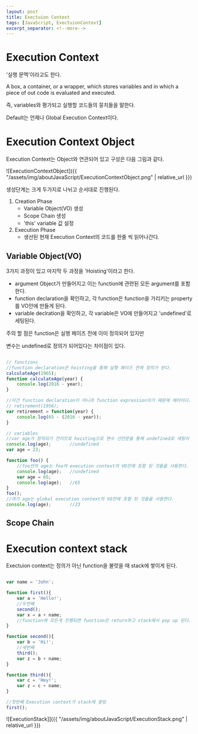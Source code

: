 ```yaml
---
layout: post
title: Exectuion Context
tags: [JavaScript, ExectuionContext]
excerpt_separator: <!--more-->
---
```


# Execution Context

'실행 문맥'이라고도 한다.

A box, a container, or a wrapper, which stores variables and in which a piece of out code is evaluated and executed.

즉, variables와 평가되고 실행할 코드들의 뭉치들을 말한다.

<!--more-->

Default는 언제나 Global Execution Context이다.

# Execution Context Object

Execution Context는 Object와 연관되어 있고 구성은 다음 그림과 같다.

![ExecutionContextObject]({{ "/assets/img/aboutJavaScript/ExecutionContextObject.png" | relative_url }})

생성단계는 크게 두가지로 나뉘고 순서대로 진행된다.

1. Creation Phase
    - Variable Object(VO) 생성
    - Scope Chain 생성
    - 'this' variable 값 설정
2. Execution Phase
    - 생선된 현재 Execution Context의 코드를 한줄 씩 읽어나간다.

## Variable Object(VO)

3가지 과정이 있고 마지막 두 과정을 'Hoisting'이라고 한다.

- argument Object가 만들어지고 이는 function에 관련된 모든 argument를 포함한다.
- function declaration을 확인하고, 각 function은 function을 가리키는 property를 VO안에 만들게 된다.
- variable declration을 확인하고, 각 variable은 VO에 만들어지고 'undefined'로 세팅된다.

주의 할 점은 function은 실행 페이즈 전에 이미 정의되어 있지만

변수는 undefined로 정의가 되어있다는 차이점이 있다.

```javascript

// functions
//function declaration은 hoisting을 통해 실행 페이즈 전에 정의가 된다.
calculateAge(1965);
function calculateAge(year) {
    console.log(2016 - year);
}

//이건 function declaration이 아니라 function expression이기 때문에 에러이다.
// retirement(1956);
var retirement = function(year) {
    console.log(65 - (2016 - year));
}

// variables
//var age가 정의되기 전이므로 hoisting으로 변수 선언문을 통해 undefined로 세팅이 먼저 된다.
console.log(age);       //undefined
var age = 23;

function foo() {
    //foo안의 age는 foo의 execution context의 VO안에 포함 된 것들을 사용한다.
    console.log(age);   //undefined
    var age = 65;
    console.log(age);   //65
}
foo();
//여기 age는 global execution context의 VO안에 포함 된 것들을 사용한다.
console.log(age);       //23

```

## Scope Chain



# Execution context stack

Exectuion context는 정의가 아닌 function을 불럿을 때 stack에 쌓이게 된다.

```javascript

var name = 'John';

function first(){
    var a = 'Hello!';
    //두번째
    second();
    var x = a + name;
    //function에 모든게 진행되면 function은 return하고 stack에서 pop up 된다.
}

function second(){
    var b = 'Hi!';
    //세번째
    third();
    var z = b + name;
}

function third(){
    var c = 'Hey!';
    var z = c + name;
}

//첫번째 Execution context가 stack에 쌓임
first();

```

![ExecutionStack]]({{ "/assets/img/aboutJavaScript/ExecutionStack.png" | relative_url }})